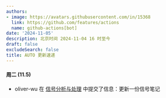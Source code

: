 ```yaml
---
authors:
- image: https://avatars.githubusercontent.com/in/15368
  link: https://github.com/features/actions
  name: github-actions[bot]
date: '2024-11-05'
description: 北京时间 2024-11-04 16 时至今
draft: false
excludeSearch: false
title: AUTO 更新速递
---
```


#### 周二 (11.5)

- oliver-wu 在 [信号分析与处理](https://github.com/HITSZ-OpenAuto/AUTO2005) 中提交了信息：更新一份信号笔记

